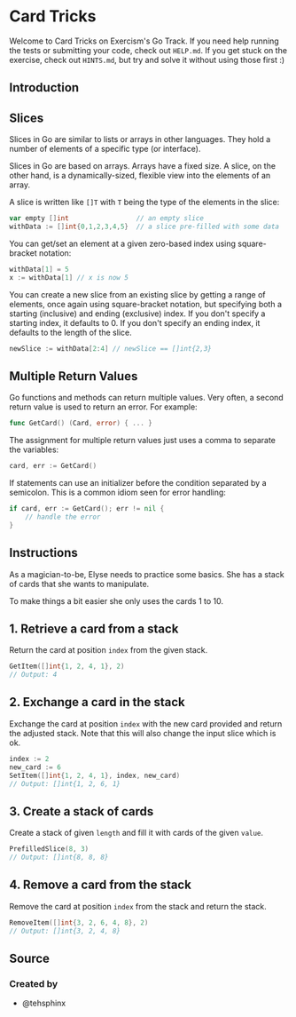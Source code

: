 # Card Tricks

Welcome to Card Tricks on Exercism's Go Track.
If you need help running the tests or submitting your code, check out `HELP.md`.
If you get stuck on the exercise, check out `HINTS.md`, but try and solve it without using those first :)

## Introduction

## Slices

Slices in Go are similar to lists or arrays in other languages. They hold a number of elements of a specific type (or interface).

Slices in Go are based on arrays. Arrays have a fixed size. A slice, on the other hand, is a dynamically-sized, flexible view into the elements of an array.

A slice is written like `[]T` with `T` being the type of the elements in the slice:

```go
var empty []int                 // an empty slice
withData := []int{0,1,2,3,4,5}  // a slice pre-filled with some data
```

You can get/set an element at a given zero-based index using square-bracket notation:

```go
withData[1] = 5
x := withData[1] // x is now 5
```

You can create a new slice from an existing slice by getting a range of elements, once again using square-bracket notation, but specifying both a starting (inclusive) and ending (exclusive) index.
If you don't specify a starting index, it defaults to 0.
If you don't specify an ending index, it defaults to the length of the slice.

```go
newSlice := withData[2:4] // newSlice == []int{2,3}
```

## Multiple Return Values

Go functions and methods can return multiple values.
Very often, a second return value is used to return an error.
For example:

```go
func GetCard() (Card, error) { ... }
```

The assignment for multiple return values just uses a comma to separate the variables:

```go
card, err := GetCard()
```

If statements can use an initializer before the condition separated by a semicolon.
This is a common idiom seen for error handling:

```go
if card, err := GetCard(); err != nil {
    // handle the error
}
```

## Instructions

As a magician-to-be, Elyse needs to practice some basics. She has a stack of cards that she wants to manipulate.

To make things a bit easier she only uses the cards 1 to 10.

## 1. Retrieve a card from a stack

Return the card at position `index` from the given stack.

```go
GetItem([]int{1, 2, 4, 1}, 2)
// Output: 4
```

## 2. Exchange a card in the stack

Exchange the card at position `index` with the new card provided and return the adjusted stack.
Note that this will also change the input slice which is ok.

```go
index := 2
new_card := 6
SetItem([]int{1, 2, 4, 1}, index, new_card)
// Output: []int{1, 2, 6, 1}
```

## 3. Create a stack of cards

Create a stack of given `length` and fill it with cards of the given `value`.

```go
PrefilledSlice(8, 3)
// Output: []int{8, 8, 8}
```

## 4. Remove a card from the stack

Remove the card at position `index` from the stack and return the stack.

```go
RemoveItem([]int{3, 2, 6, 4, 8}, 2)
// Output: []int{3, 2, 4, 8}
```

## Source

### Created by

- @tehsphinx